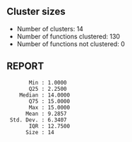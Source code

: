 ## Cluster sizes
* Number of clusters: 14
* Number of functions clustered: 130
* Number of functions not clustered: 0

## REPORT
```
       Min : 1.0000
       Q25 : 2.2500
    Median : 14.0000
       Q75 : 15.0000
       Max : 15.0000
      Mean : 9.2857
 Std. Dev. : 6.3407
       IQR : 12.7500
      Size : 14
```